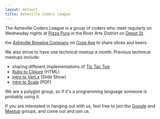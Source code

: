 ```yaml
---
layout: default
title: Asheville Coders League
---
```


The Asheville Coders League is a group of coders who meet regularly on Wednesday nights at [Pizza Pura](http://pizzapura.com) in the River Arts District on [Depot St](http://www.openstreetmap.org/?mlat=35.58166&mlon=-82.56436#map=19/35.58166/-82.56436&layers=N).

the [Asheville Brewing Company](http://ashevillebrewing.com/) on [Coxe Ave](https://www.google.com/maps?t=m&ll=35.591719000000026%2C-82.555308&q=Asheville+Brewing+Company) to share slices and beers.

We also strive to have one technical meetup a month.  Previous
technical meetups include:

* sharing different implementations of [Tic Tac Toe](/tictactoe.html)
* [Ruby to Clojure](http://tcrawley.org/presentations/avl-rb-clojure-intro/) (HTML)
* [intro to Vert.x](http://tcrawley.org/presentations/vertx-acl/vertx.html) (Slide Show)
* [intro to Scala](/assets/slideshows/AshevilleCodersScalaTalk.pdf) (PDF)

We are a polyglot group, so if it's a programming language someone is
probably using it.

If you are interested in hanging out with us, feel free to join the
[Google](https://groups.google.com/forum/#!forum/asheville-coders) and
[Meetup](http://www.meetup.com/Asheville-Coders-League/) groups, and come out and join us.


